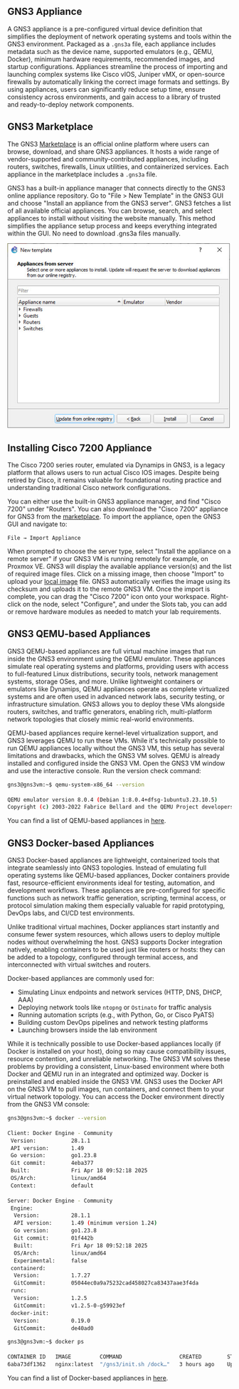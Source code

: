 ## GNS3 Appliance

A GNS3 appliance is a pre-configured virtual device definition that simplifies the deployment of network operating systems and tools within the GNS3 environment. Packaged as a `.gns3a` file, each appliance includes metadata such as the device name, supported emulators (e.g., QEMU, Docker), minimum hardware requirements, recommended images, and startup configurations. Appliances streamline the process of importing and launching complex systems like Cisco vIOS, Juniper vMX, or open-source firewalls by automatically linking the correct image formats and settings. By using appliances, users can significantly reduce setup time, ensure consistency across environments, and gain access to a library of trusted and ready-to-deploy network components.

## GNS3 Marketplace

The GNS3 [Marketplace](https://gns3.com/marketplace/appliances) is an official online platform where users can browse, download, and share GNS3 appliances. It hosts a wide range of vendor-supported and community-contributed appliances, including routers, switches, firewalls, Linux utilities, and containerized services. Each appliance in the marketplace includes a `.gns3a` file.

GNS3 has a built-in appliance manager that connects directly to the GNS3 online appliance repository. Go to "File > New Template" in the GNS3 GUI and choose "Install an appliance from the GNS3 server". GNS3 fetches a list of all available official appliances. You can browse, search, and select appliances to install without visiting the website manually. This method simplifies the appliance setup process and keeps everything integrated within the GUI. No need to download .gns3a files manually.

<img src="../pics/appliances.jpg" alt="segment" width="500">

## Installing Cisco 7200 Appliance

The Cisco 7200 series router, emulated via Dynamips in GNS3, is a legacy platform that allows users to run actual Cisco IOS images. Despite being retired by Cisco, it remains valuable for foundational routing practice and understanding traditional Cisco network configurations.

You can either use the built-in GNS3 appliance manager, and find "Cisco 7200" under "Routers". You can also download the "Cisco 7200" appliance for GNS3 from the [marketplace](https://gns3.com/marketplace/appliances/cisco-7200). To import the appliance, open the GNS3 GUI and navigate to:

    File → Import Appliance

When prompted to choose the server type, select "Install the appliance on a remote server" if your GNS3 VM is running remotely for example, on Proxmox VE. GNS3 will display the available appliance version(s) and the list of required image files. Click on a missing image, then choose "Import" to upload your [local image](https://github.com/hegdepavankumar/Cisco-Images-for-GNS3-and-EVE-NG) file. GNS3 automatically verifies the image using its checksum and uploads it to the remote GNS3 VM. Once the import is complete, you can drag the "Cisco 7200" icon onto your workspace. Right-click on the node, select "Configure", and under the Slots tab, you can add or remove hardware modules as needed to match your lab requirements.

## GNS3 QEMU-based Appliances

GNS3 QEMU-based appliances are full virtual machine images that run inside the GNS3 environment using the QEMU emulator. These appliances simulate real operating systems and platforms, providing users with access to full-featured Linux distributions, security tools, network management systems, storage OSes, and more. Unlike lightweight containers or emulators like Dynamips, QEMU appliances operate as complete virtualized systems and are often used in advanced network labs, security testing, or infrastructure simulation. GNS3 allows you to deploy these VMs alongside routers, switches, and traffic generators, enabling rich, multi-platform network topologies that closely mimic real-world environments.

QEMU-based appliances require kernel-level virtualization support, and GNS3 leverages QEMU to run these VMs. While it's technically possible to run QEMU appliances locally without the GNS3 VM, this setup has several limitations and drawbacks, which the GNS3 VM solves. QEMU is already installed and configured inside the GNS3 VM. Open the GNS3 VM window and use the interactive console. Run the version check command:

```bash
gns3@gns3vm:~$ qemu-system-x86_64 --version

QEMU emulator version 8.0.4 (Debian 1:8.0.4+dfsg-1ubuntu3.23.10.5)
Copyright (c) 2003-2022 Fabrice Bellard and the QEMU Project developers
```

You can find a list of QEMU-based appliances in [here](GNS3_Appliance_QEMU.md).

## GNS3 Docker-based Appliances

GNS3 Docker-based appliances are lightweight, containerized tools that integrate seamlessly into GNS3 topologies. Instead of emulating full operating systems like QEMU-based appliances, Docker containers provide fast, resource-efficient environments ideal for testing, automation, and development workflows. These appliances are pre-configured for specific functions such as network traffic generation, scripting, terminal access, or protocol simulation making them especially valuable for rapid prototyping, DevOps labs, and CI/CD test environments.

Unlike traditional virtual machines, Docker appliances start instantly and consume fewer system resources, which allows users to deploy multiple nodes without overwhelming the host. GNS3 supports Docker integration natively, enabling containers to be used just like routers or hosts: they can be added to a topology, configured through terminal access, and interconnected with virtual switches and routers.

Docker-based appliances are commonly used for:

- Simulating Linux endpoints and network services (HTTP, DNS, DHCP, AAA)
- Deploying network tools like `ntopng` or `Ostinato` for traffic analysis
- Running automation scripts (e.g., with Python, Go, or Cisco PyATS)
- Building custom DevOps pipelines and network testing platforms
- Launching browsers inside the lab environment

While it is technically possible to use Docker-based appliances locally (if Docker is installed on your host), doing so may cause compatibility issues, resource contention, and unreliable networking. The GNS3 VM solves these problems by providing a consistent, Linux-based environment where both Docker and QEMU run in an integrated and optimized way. Docker is preinstalled and enabled inside the GNS3 VM. GNS3 uses the Docker API on the GNS3 VM to pull images, run containers, and connect them to your virtual network topology. You can access the Docker environment directly from the GNS3 VM console:

```bash
gns3@gns3vm:~$ docker --version

Client: Docker Engine - Community
 Version:           28.1.1
 API version:       1.49
 Go version:        go1.23.8
 Git commit:        4eba377
 Built:             Fri Apr 18 09:52:18 2025
 OS/Arch:           linux/amd64
 Context:           default

Server: Docker Engine - Community
 Engine:
  Version:          28.1.1
  API version:      1.49 (minimum version 1.24)
  Go version:       go1.23.8
  Git commit:       01f442b
  Built:            Fri Apr 18 09:52:18 2025
  OS/Arch:          linux/amd64
  Experimental:     false
 containerd:
  Version:          1.7.27
  GitCommit:        05044ec0a9a75232cad458027ca83437aae3f4da
 runc:
  Version:          1.2.5
  GitCommit:        v1.2.5-0-g59923ef
 docker-init:
  Version:          0.19.0
  GitCommit:        de40ad0
```

```bash
gns3@gns3vm:~$ docker ps

CONTAINER ID   IMAGE         COMMAND                  CREATED        STATUS        PORTS   NAMES
6aba73df1362   nginx:latest  "/gns3/init.sh /dock…"   3 hours ago    Up 3 hours            eloquent_albattani
```

You can find a list of Docker-based appliances in [here](GNS3_Appliance_Docker.md).
